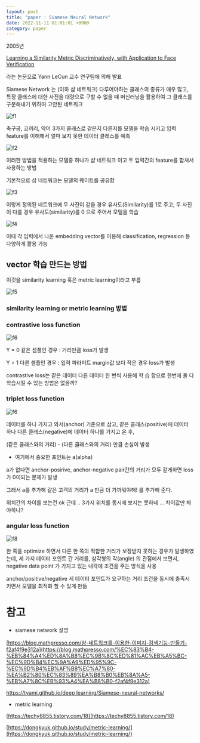 ```yaml
---
layout: post
title: "paper : Siamese Neural Network"
date: 2022-11-11 01:01:01 +0900
category: paper
---
```

2005년

[Learning a Similarity Metric Discriminatively, with Application to Face Verification](http://yann.lecun.com/exdb/publis/pdf/chopra-05.pdf)

라는 논문으로 Yann LeCun 교수 연구팀에 의해 발표

Siamese Network 는 (이하 샴 네트워크) 다루어야하는 클래스의 종류가 매우 많고, 특정 클래스에 대한 사진을 대량으로 구할 수 없을 때 머신러닝을 활용하여 그 클래스를 구분해내기 위하여 고안된 네트워크

![f1](\img\2022\Siamese_Neural_Network\f1.png)

축구공, 코끼리, 악어 3가지 클래스로 같은지 다른지를 모델을 학습 시키고 입력 feature를 이해해서 얼마 보지 못한 데이터 클래스를 예측

![f2](\img\2022\Siamese_Neural_Network\f2.png)

이러한 방법을 적용하는 모델중 하나가 샴 네트워크 이고 두 입력간의 feature를 합쳐서 사용하는 방법

기본적으로 샴 네트워크는 모델의 웨이트를 공유함

![f3](\img\2022\Siamese_Neural_Network\f3.png)

이렇게 정의된 네트워크에 두 사진이 같을 경우 유사도(Similarity)를 1로 주고, 두 사진이 다를 경우 유사도(similarity)를 0 으로 주어서 모델을 학습

![f4](\img\2022\Siamese_Neural_Network\f4.png)

이때 각 입력에서 나온 embedding vector를 이용해 classification, regression 등 다양하게 활용 가능

## vector 학습 만드는 방법

이것을 similarity learning 혹은 metric learning이라고 부름

![f5](\img\2022\Siamese_Neural_Network\f5.png)

### similarity learning or metric learning 방법

### contrastive loss function

![f6](\img\2022\Siamese_Neural_Network\f6.png)

Y = 0 같은 셈플인 경우 : 거리만큼 loss가 발생

Y = 1 다른 셈플인 경우 : 입력 파라미트 margin값 보다 작은 경우 loss가 발생

contrastive loss는 같은 데이터 다른 데이터 한 번씩 사용해 학 습 함으로 한번에 둘 다 학습시킬 수 있는 방법은 없을까? 

### triplet loss function

![f6](\img\2022\Siamese_Neural_Network\f6.png)

데이터를 하나 가지고 와서(anchor) 기준으로 삼고, 같은 클래스(positive)에 데이터 하나 다른 클래스(negative)에 데이터 하나를 가지고 온 후,

(같은 클래스와의 거리) - (다른 클래스와의 거리) 만큼 손실이 발생

- 여기에서 중요한 포인트는 a(alpha)

a가 없다면 anchor-posirive, anchor-negative pair간의 거리가 모두 같게하면 loss가 0이되는 문제가 발생 

그래서 a를 추가해 같은 고객의 거리가 a 만큼 더 가까워야해! 를 추가해 준다.

위치간의 차이를 보는건 ok 근데 .. 3가지 위치를 동시에 보지는 못하네 … 차이값만 봐야하나?

### angular loss function

![f8](\img\2022\Siamese_Neural_Network\f8.png)

한 쪽을 optimize 하면서 다른 한 쪽의 적합한 거리가 보장받지 못하는 경우가 발생하였는데, 세 가지 데이터 포인트 간 거리를, 삼각형의 각(angle) 의 관점에서 보면서, negative data point 가 가지고 있는 내각에 조건을 주는 방식을 사용

anchor/positive/negative 세 데이터 포인트가 요구하는 거리 조건을 동시에 충족시키면서 모델을 최적화 할 수 있게 만듦

# 참고

- siamese network 설명

[https://blog.mathpresso.com/샴-네트워크를-이용한-이미지-검색기능-만들기-f2af4f9e312a](https://blog.mathpresso.com/%EC%83%B4-%EB%84%A4%ED%8A%B8%EC%9B%8C%ED%81%AC%EB%A5%BC-%EC%9D%B4%EC%9A%A9%ED%95%9C-%EC%9D%B4%EB%AF%B8%EC%A7%80-%EA%B2%80%EC%83%89%EA%B8%B0%EB%8A%A5-%EB%A7%8C%EB%93%A4%EA%B8%B0-f2af4f9e312a)

[https://tyami.github.io/deep learning/Siamese-neural-networks/](https://tyami.github.io/deep%20learning/Siamese-neural-networks/)

- metric learning

[https://techy8855.tistory.com/18](https://techy8855.tistory.com/18)

[https://dongkyuk.github.io/study/metric-learning/](https://dongkyuk.github.io/study/metric-learning/)
